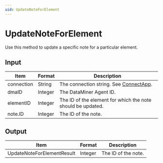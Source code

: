 ```yaml
---
uid: UpdateNoteForElement
---
```


# UpdateNoteForElement

Use this method to update a specific note for a particular element.

## Input

| Item       | Format  | Description                                                 |
|------------|---------|-------------------------------------------------------------|
| connection | String  | The connection string. See [ConnectApp](xref:ConnectApp).   |
| dmaID      | Integer | The DataMiner Agent ID.                                     |
| elementID  | Integer | The ID of the element for which the note should be updated. |
| note.ID    | Integer | The ID of the note.                                         |

## Output

| Item                       | Format  | Description         |
|----------------------------|---------|---------------------|
| UpdateNoteForElementResult | Integer | The ID of the note. |
